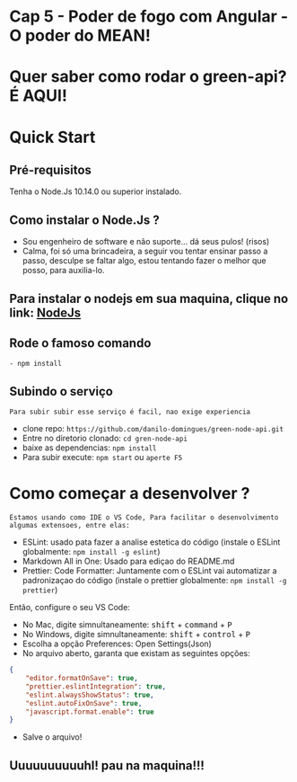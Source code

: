 # Cap 5 - Poder de fogo com Angular - O poder do MEAN!


# Quer saber como rodar o green-api? É AQUI!


# Quick Start

## Pré-requisitos

Tenha o Node.Js 10.14.0 ou superior instalado.

## Como instalar o Node.Js ?
- Sou engenheiro de software e não suporte... dá seus pulos! (risos)
- Calma, foi só uma brincadeira, a seguir vou tentar ensinar passo a passo, desculpe se faltar algo, estou tentando fazer o melhor que posso, para auxilia-lo.



## Para instalar o nodejs em sua maquina, clique no link: <a href ="https://nodejs.org/en/"> NodeJs</a>



## Rode o famoso comando
    - npm install


## Subindo o serviço
    Para subir subir esse serviço é facil, nao exige experiencia

* clone repo: `https://github.com/danilo-domingues/green-node-api.git`
* Entre no diretorio clonado: `cd gren-node-api`
* baixe as dependencias: `npm install`
* Para subir execute: `npm start` ou `aperte F5`


# Como começar a desenvolver ?

    Estamos usando como IDE o VS Code, Para facilitar o desenvolvimento algumas extensoes, entre elas:
    
* ESLint: usado pata fazer a analise estetica do código (instale o ESLint globalmente: `npm install -g eslint`)
* Markdown All in One: Usado para ediçao do README.md 
* Prettier: Code Formatter: Juntamente com o ESLint vai automatizar a padronizaçao do código (instale o prettier globalmente: `npm install -g prettier`)
  
Então, configure o seu VS Code:

* No Mac, digite simnultaneamente: <kbd>shift</kbd> + <kbd>command</kbd> + <kbd>P</kbd>
* No Windows, digite simnultaneamente: <kbd>shift</kbd> + <kbd>control</kbd> + <kbd>P</kbd>
* Escolha a opção Preferences: Open Settings(Json)
* No arquivo aberto, garanta que existam as seguintes opções:

```json 
{
    "editor.formatOnSave": true,
    "prettier.eslintIntegration": true,
    "eslint.alwaysShowStatus": true,
    "eslint.autoFixOnSave": true,
    "javascript.format.enable": true
}
```

* Salve o arquivo!


## Uuuuuuuuuuhl! pau na maquina!!!